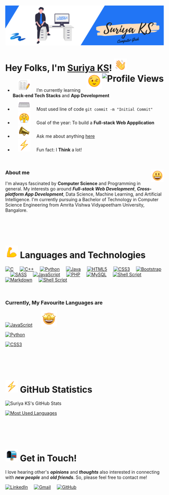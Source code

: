 ![Banner](assets/images/banner.png)

# Hey Folks, I'm [Suriya KS](https://www.linkedin.com/in/suriya-2002/ "LinkedIn Profile")! <img src="./assets/gifs/waving-hand.gif" alt="Waving Hand" width="40"/> <img src="https://komarev.com/ghpvc/?username=Suriya-2002&label=Profile Views" alt="Profile Views" align="right" /> <img src="./assets/gifs/winking-face.gif" alt="Winking Face" width="50" align="right" />

- &nbsp; &nbsp; <img src="./assets/gifs/writing.gif" alt="Writing" width="40" /> &nbsp; &nbsp; I’m currently learning **Back-end Tech Stacks** and **App Development**
- &nbsp; &nbsp; <img src="./assets/gifs/typing.gif" alt="Typing" width="40" /> &nbsp; &nbsp; Most used line of code `git commit -m "Initial Commit"`
- &nbsp; &nbsp; <img src="./assets/gifs/steamed-nose-face.gif" alt="Steamed Nose Face" width="40"/> &nbsp; &nbsp; Goal of the year: To build a **Full-stack Web Appplication**
- &nbsp; &nbsp; <img src="./assets/gifs/mega-phone.gif" alt="Mega Phone" width="40"/> &nbsp; &nbsp; Ask me about anything [here](mailto:suriya2002.chat@gmail.com)
- &nbsp; &nbsp; <img src="./assets/gifs/thunder.gif" alt="Thunder" width="40"/> &nbsp; &nbsp; Fun fact: I **Think** a lot!

<br />

### About me &nbsp; &nbsp; &nbsp; <img src="./assets/gifs/grinning-face.gif" alt="Grinning Face" width="40" align="right" />

I'm always fascinated by **Computer Science** and Programming in general. My interests go around ***Full-stack Web Development***, ***Cross-platform App Development***, Data Science, Machine Learning, and Artificial Intelligence. I'm currently pursuing a Bachelor of Technology in Computer Science Engineering from Amrita Vishwa Vidyapeetham University, Bangalore.

<br /> <br /> <br />

# <img src="./assets/gifs/flexed-biceps.gif" alt="Flexed Biceps" width="40"/> Languages and Technologies

[<img src="https://img.shields.io/badge/-C-00599C?style=for-the-badge&labelColor=black&logo=C&logoColor=00599C" alt="C" height="35" />](#) &nbsp; &nbsp;
[<img src="https://img.shields.io/badge/-C%2B%2B-00599C?style=for-the-badge&labelColor=black&logo=C%2B%2B&logoColor=00599C" alt="C++" height="35" />](#) &nbsp; &nbsp;
[<img src="https://img.shields.io/badge/-Python-306998?style=for-the-badge&labelColor=black&logo=python&logoColor=306998" alt="Python" height="35" />](#) &nbsp; &nbsp;
[<img src="https://img.shields.io/badge/-Java-5382A1?style=for-the-badge&labelColor=black&logo=java&logoColor=5382A1" alt="Java" height="35" />](#) &nbsp; &nbsp;
[<img src="https://img.shields.io/badge/-HTML5-E34C26?style=for-the-badge&labelColor=black&logo=html5&logoColor=E34C26" alt="HTML5" height="35" />](#) &nbsp; &nbsp;
[<img src="https://img.shields.io/badge/-CSS3-264DE4?style=for-the-badge&labelColor=black&logo=css3&logoColor=264DE4" alt="CSS3" height="35" />](#) &nbsp; &nbsp;
[<img src="https://img.shields.io/badge/-Bootstrap-563D7C?style=for-the-badge&labelColor=black&logo=Bootstrap&logoColor=563D7C" alt="Bootstrap" height="35" />](#) &nbsp; &nbsp;
[<img src="https://img.shields.io/badge/-Sass-CC6699?style=for-the-badge&labelColor=black&logo=sass&logoColor=CC6699" alt="SASS" height="35" />](#) &nbsp; &nbsp;
[<img src="https://img.shields.io/badge/-JavaScript-F7DF1E?style=for-the-badge&labelColor=black&logo=javascript&logoColor=F7DF1E" alt="JavaScript" height="35" />](#) &nbsp; &nbsp;
[<img src="https://img.shields.io/badge/-PHP-777BB4?style=for-the-badge&labelColor=black&logo=php&logoColor=777BB4" alt="PHP" height="35" />](#) &nbsp; &nbsp;
[<img src="https://img.shields.io/badge/-MySQL-F29111?style=for-the-badge&labelColor=black&logo=mysql&logoColor=F29111" alt="MySQL" height="35" />](#) &nbsp; &nbsp;
[<img src="https://img.shields.io/badge/-git%20-%23F05033?style=for-the-badge&labelColor=black&logo=git&logoColor=23F05033" alt="Shell Script" height="35" />](#) &nbsp; &nbsp;
[<img src="https://img.shields.io/badge/-markdown-%23000000?style=for-the-badge&labelColor=black&logo=markdown&logoColor=white" alt="Markdown" height="35" />](#) &nbsp; &nbsp;
[<img src="https://img.shields.io/badge/-shell_script%20-%23121011?style=for-the-badge&labelColor=black&logo=gnu-bash&logoColor=white" alt="Shell Script" height="35" />](#) &nbsp; &nbsp;

<br /> 

### Currently, My Favourite Languages are
[<img src="https://img.shields.io/badge/-JavaScript-F7DF1E?style=for-the-badge&labelColor=black&logo=javascript&logoColor=F7DF1E" alt="JavaScript" height="35" />](#) &nbsp; &nbsp; &nbsp; <img src="./assets/gifs/star-struck.gif" alt="Star Struck" width="50" />

[<img src="https://img.shields.io/badge/-Python-306998?style=for-the-badge&labelColor=black&logo=python&logoColor=306998" alt="Python" height="35" />](#)

[<img src="https://img.shields.io/badge/-CSS3-264DE4?style=for-the-badge&labelColor=black&logo=css3&logoColor=264DE4" alt="CSS3" height="35" />](#)

<br /> <br /> <br />

# <img src="./assets/gifs/thunder.gif" alt="Thunder" width="40"/> GitHub Statistics

![Suriya KS's GitHub Stats](https://github-readme-stats.vercel.app/api?username=Suriya-2002&show_icons=true&include_all_commits=true&count_private=true&hide_border=true&theme=tokyonight&custom_title=Suriya+KS's+GitHub+Stats)

[![Most Used Languages](https://github-readme-stats.vercel.app/api/top-langs/?username=Suriya-2002&layout=compact&hide_border=true&theme=tokyonight)](https://github.com/anuraghazra/github-readme-stats)

<br /> <br /> <br />

# <img src="./assets/gifs/mailbox.gif" alt="Mailbox" width="40"/> Get in Touch!

I love hearing other's ***opinions*** and ***thoughts*** also interested in connecting with ***new people*** and ***old friends***. So, please feel free to contact me!

[<img src="https://img.shields.io/badge/LinkedIn-0077B5?style=for-the-badge&logo=linkedin&logoColor=white" alt="LinkedIn" height="35" />](https://www.linkedin.com/in/suriya-2002/) &nbsp; &nbsp; 
[<img src="https://img.shields.io/badge/Gmail-D14836?style=for-the-badge&logo=gmail&logoColor=white" alt="Gmail" height="35" />](mailto:suriya2002.chat@gmail.com) &nbsp; &nbsp; 
[<img src="https://img.shields.io/badge/GitHub-211F1F?style=for-the-badge&logo=github&logoColor=white" alt="GitHub" height="35" />](https://github.com/Suriya-2002) &nbsp; &nbsp; 

<br /> <br /> <br />
